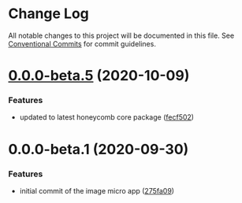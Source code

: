 # Change Log

All notable changes to this project will be documented in this file.
See [Conventional Commits](https://conventionalcommits.org) for commit guidelines.

# [0.0.0-beta.5](https://github.com/Schalltech/honeycomb-marketplace/compare/ma-image@0.0.0-beta.4...ma-image@0.0.0-beta.5) (2020-10-09)


### Features

* updated to latest honeycomb core package ([fecf502](https://github.com/Schalltech/honeycomb-marketplace/commit/fecf502266dd7a648fdd727da7c5e353fb127f4e))






# 0.0.0-beta.1 (2020-09-30)


### Features

* initial commit of the image micro app ([275fa09](https://github.com/Schalltech/honeycomb-marketplace/commit/275fa09fa783a3a470a2bcbe2bfecd2de569b0d7))
